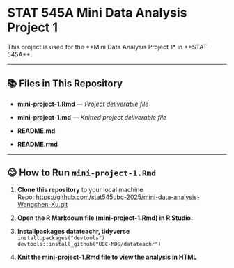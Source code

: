 STAT 545A Mini Data Analysis Project 1
================

This project is used for the **Mini Data Analysis Project 1\* in **STAT
545A\*\*.

------------------------------------------------------------------------

## 📚 **Files in This Repository**

- **mini-project-1.Rmd** — *Project deliverable file*

- **mini-project-1.md** — *Knitted project deliverable file*

- **README.md**

- **README.rmd**

------------------------------------------------------------------------

## 😊 **How to Run `mini-project-1.Rmd`**

1.  **Clone this repository** to your local machine  
    Repo:
    <https://github.com/stat545ubc-2025/mini-data-analysis-Wangchen-Xu.git>

2.  **Open the R Markdown file (mini-project-1.Rmd) in R Studio.**

3.  **Installpackages datateachr, tidyverse**  
    `install.packages("devtools")`  
    `devtools::install_github("UBC-MDS/datateachr")`

4.  **Knit the mini-project-1.Rmd file to view the analysis in HTML**
